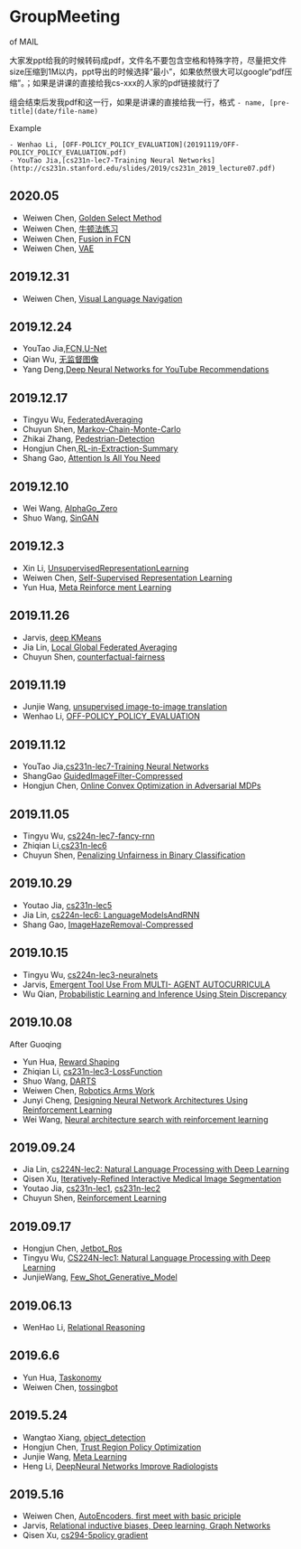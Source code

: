 # GroupMeeting

of MAIL

大家发ppt给我的时候转码成pdf，文件名不要包含空格和特殊字符，尽量把文件size压缩到1M以内，ppt导出的时候选择“最小”，如果依然很大可以google“pdf压缩”。；如果是讲课的直接给我cs-xxx的人家的pdf链接就行了

组会结束后发我pdf和这一行，如果是讲课的直接给我一行，格式 `- name, [pre-title](date/file-name)`

Example

```
- Wenhao Li, [OFF-POLICY_POLICY_EVALUATION](20191119/OFF-POLICY_POLICY_EVALUATION.pdf)
- YouTao Jia,[cs231n-lec7-Training Neural Networks](http://cs231n.stanford.edu/slides/2019/cs231n_2019_lecture07.pdf)
```
## 2020.05

- Weiwen Chen, [Golden Select Method](202005/golden_select_method.pdf)
- Weiwen Chen, [牛顿法练习](202005/newton.pdf)
- Weiwen Chen, [Fusion in FCN](202005/Fusion_in_FCN_v1.0.pdf)
- Weiwen Chen, [VAE](202005/VAE.pdf)

## 2019.12.31

- Weiwen Chen, [Visual Language Navigation](20191231/VLN_compressed.pdf)

## 2019.12.24

- YouTao Jia,[FCN,U-Net](20191224/FCN_U-Net.pdf)
- Qian Wu, [无监督图像](20191224/wuqian-unsupervised-image.pdf)
- Yang Deng,[Deep Neural Networks for YouTube Recommendations](20191224/Deep_Neural_Networks_for_YouTube_Recommendations.pdf)


## 2019.12.17

- Tingyu Wu, [FederatedAveraging](20191217/FederatedAveraging.pdf)
- Chuyun Shen, [Markov-Chain-Monte-Carlo](20191217/Markov-Chain-Monte-Carlo.pdf)
- Zhikai Zhang, [Pedestrian-Detection](20191217/Pedestrian-Detection.pdf)
- Hongjun Chen,[RL-in-Extraction-Summary](20191217/RL-in-Extraction-Summary.pdf)
- Shang Gao, [Attention Is All You Need](20191217/20191219-ShangGao-AttentionIsAllYouNeed_compressed.pdf)


## 2019.12.10

- Wei Wang, [AlphaGo_Zero](20191210/AlphaGo_Zero.pdf)
- Shuo Wang, [SinGAN](20191210/SinGAN.pdf)

## 2019.12.3

- Xin Li, [UnsupervisedRepresentationLearning](20191203/UnsupervisedRepresentationLearning.pdf)
- Weiwen Chen, [Self-Supervised Representation Learning](20191203/Self-SupervisedRepresentationLearning_compressed.pdf)
- Yun Hua, [Meta Reinforce ment Learning](20191203/MetaReinforcementLearning.pdf)

## 2019.11.26

- Jarvis, [deep KMeans](20191126/deepKMeans_compressed.pdf)
- Jia Lin, [Local Global Federated Averaging](20191126/Local_Global_Federated_Averaging.pdf)
- Chuyun Shen, [counterfactual-fairness](20191126/counterfactual-fairness.pdf)


## 2019.11.19

- Junjie Wang, [unsupervised image-to-image translation](20191119/JunjieWang-Few-Shot_Unsupervised_Image-to-Image_Translation.pdf)
- Wenhao Li, [OFF-POLICY_POLICY_EVALUATION](20191119/OFF-POLICY_POLICY_EVALUATION.pdf)

## 2019.11.12

- YouTao Jia,[cs231n-lec7-Training Neural Networks](http://cs231n.stanford.edu/slides/2019/cs231n_2019_lecture07.pdf)
- ShangGao [GuidedImageFilter-Compressed](20191112/ShangGao-GuidedImageFilter-Compressed.pdf)
- Hongjun Chen, [Online Convex Optimization in Adversarial MDPs](20191112/HongjunChen-OnlineConvexOptimization_inAdversarialMDPs.pdf)

## 2019.11.05

- Tingyu Wu, [cs224n-lec7-fancy-rnn](http://web.stanford.edu/class/cs224n/slides/cs224n-2019-lecture07-fancy-rnn.pdf)
- Zhiqian Li,[cs231n-lec6](http://cs231n.stanford.edu/slides/2019/cs231n_2019_lecture06.pdf)
- Chuyun Shen, [Penalizing Unfairness in Binary Classification](20191105/PenalizingUnfairnessinBinaryClassification.pdf)

## 2019.10.29

- Youtao Jia, [cs231n-lec5](http://cs231n.stanford.edu/slides/2019/cs231n_2019_lecture05.pdf)
- Jia Lin, [cs224n-lec6: LanguageModelsAndRNN](http://web.stanford.edu/class/cs224n/slides/cs224n-2019-lecture06-rnnlm.pdf)
- Shang Gao, [ImageHazeRemoval-Compressed](20191029/ShangGao-ImageHazeRemoval-Compressed.pdf)

## 2019.10.15

- Tingyu Wu, [cs224n-lec3-neuralnets](http://web.stanford.edu/class/cs224n/slides/cs224n-2019-lecture03-neuralnets.pdf)
- Jarvis, [Emergent Tool Use From MULTI- AGENT AUTOCURRICULA](20191015/AutoCurri_compressed.pdf)
- Wu Qian, [Probabilistic Learning and Inference Using Stein Discrepancy](20191015/20191015-wuqian-stein.pdf)

## 2019.10.08

After Guoqing

- Yun Hua, [Reward Shaping](20191008/YunHua-RewardShaping.pdf)
- Zhiqian Li, [cs231n-lec3-LossFunction](http://cs231n.stanford.edu/slides/2019/cs231n_2019_lecture03.pdf)
- Shuo Wang, [DARTS](20191008/ShuoWang-DARTS.pdf)
- Weiwen Chen, [Robotics Arms Work](20191008/WeiwenChen-arms1008.pdf)
- Junyi Cheng, [Designing Neural Network Architectures Using Reinforcement Learning](20191008/JunyiCheng-DesigningNeuralNetworkArchitecturesUsingReinforcementLearning.pdf)
- Wei Wang, [Neural architecture search with reinforcement learning](20191008/WeiWang-NeuralArchitectureSearchWithRL.pdf)



## 2019.09.24

- Jia Lin, [cs224N-lec2: Natural Language Processing with Deep Learning](https://web.stanford.edu/class/archive/cs/cs224n/cs224n.1184/lectures/lecture2.pdf)
- Qisen Xu, [Iteratively-Refined Interactive Medical Image Segmentation](20190924/QisenXu-IterRL.pdf)
- Youtao Jia, [cs231n-lec1](http://cs231n.stanford.edu/slides/2019/cs231n_2019_lecture01.pdf), [cs231n-lec2](http://cs231n.stanford.edu/slides/2019/cs231n_2019_lecture02.pdf)
- Chuyun Shen, [Reinforcement Learning](20190924/ChuyunShen-RL.pdf)

## 2019.09.17

- Hongjun Chen, [Jetbot_Ros](20190917/HongjunChen-Jetbot_Ros.pdf)
- Tingyu Wu, [CS224N-lec1: Natural Language Processing with Deep Learning](https://web.stanford.edu/class/archive/cs/cs224n/cs224n.1184/lectures/lecture1.pdf)
- JunjieWang, [Few_Shot_Generative_Model](20190917/JunjieWang-Few_Shot_Generative_Model.pdf)

## 2019.06.13

- WenHao Li, [Relational Reasoning](20190613/WenHaoLi-relational_reasoning.pdf)

## 2019.6.6

- Yun Hua, [Taskonomy](20190606/YunHua-Taskonomy.pdf)
- Weiwen Chen, [tossingbot](20190606/WeiwenChen-tossingbot.pdf)

## 2019.5.24

- Wangtao Xiang, [object_detection](20190524/WangtaoXiang-object_detection.pdf)
- Hongjun Chen, [Trust Region Policy Optimization](20190524/HongjunChen-TrustRegionPolicyOptimization.pdf)
- Junjie Wang, [Meta Learning](20190524/JunjieWang-MetaLearning.pdf)
- Heng Li, [DeepNeural Networks Improve Radiologists](20190524HengLi-DeepNeuralNetworksImproveRadiologists.pdf)

## 2019.5.16

- Weiwen Chen, [AutoEncoders, first meet with basic priciple](20190516/Weiwen-VAE.pdf)
- Jarvis, [Relational inductive biases, Deep learning, Graph Networks](20190516/Jarvis-RIB.pdf)
- Qisen Xu, [cs294-5policy gradient](20190516/cs294-5policyGradient.pdf)







